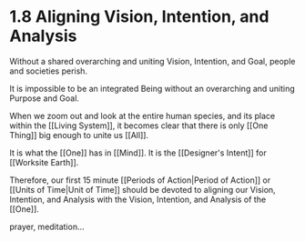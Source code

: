 # 1.8 Aligning Vision, Intention, and Analysis
Without a shared overarching and uniting Vision, Intention, and Goal, people and societies perish. 

It is impossible to be an integrated Being without an overarching and uniting Purpose and Goal. 

When we zoom out and look at the entire human species, and its place within the [[Living System]], it becomes clear that there is only [[One Thing]] big enough to unite us [[All]]. 

It is what the [[One]] has in [[Mind]]. It is the [[Designer's Intent]] for [[Worksite Earth]]. 

Therefore, our first 15 minute [[Periods of Action|Period of Action]] or [[Units of Time|Unit of Time]] should be devoted to aligning our Vision, Intention, and Analysis with the Vision, Intention, and Analysis of the [[One]]. 

prayer, meditation... 